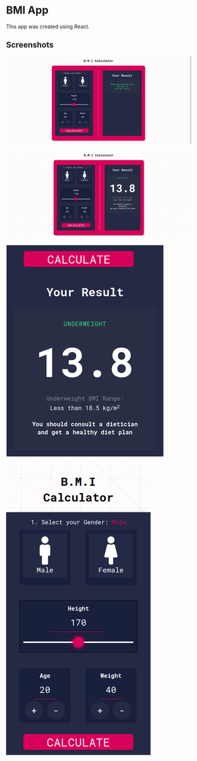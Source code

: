 # BMI App
This app was created using React.

## Screenshots
![](/BMI_WEB.png?raw=true "Desktop View")

![](/BMI_WEB_RESULT.png?raw=true "Desktop View")

![](/BMI_MOBILE.png?raw=true "Mobile View")

![](/BMI_MOBILE_MAIN.png?raw=true "Mobile View")